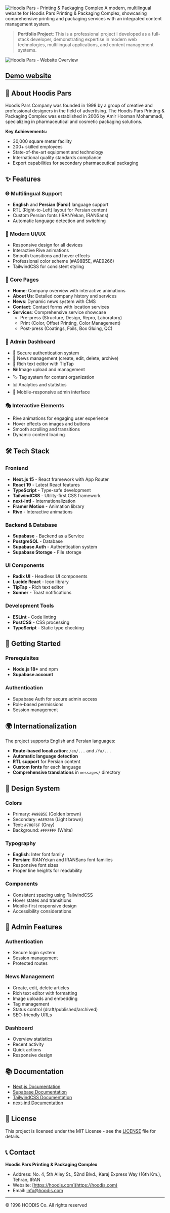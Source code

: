 
![Hoodis Pars - Printing & Packaging Complex](./assets/Logo.svg)
A modern, multilingual website for Hoodis Pars Printing & Packaging Complex, showcasing comprehensive printing and packaging services with an integrated content management system.

> **Portfolio Project**: This is a professional project I developed as a full-stack developer, demonstrating expertise in modern web technologies, multilingual applications, and content management systems.

![Hoodis Pars - Website Overview](./assets/Overview.gif)

## [Demo website](https://hoodis.vercel.app/)

## 🏢 About Hoodis Pars

Hoodis Pars Company was founded in 1998 by a group of creative and professional designers in the field of advertising. The Hoodis Pars Printing & Packaging Complex was established in 2006 by Amir Hooman Mohammadi, specializing in pharmaceutical and cosmetic packaging solutions.

**Key Achievements:**
- 30,000 square meter facility
- 200+ skilled employees
- State-of-the-art equipment and technology
- International quality standards compliance
- Export capabilities for secondary pharmaceutical packaging

## ✨ Features

### 🌐 Multilingual Support
- **English** and **Persian (Farsi)** language support
- RTL (Right-to-Left) layout for Persian content
- Custom Persian fonts (IRANYekan, IRANSans)
- Automatic language detection and switching

### 🎨 Modern UI/UX
- Responsive design for all devices
- Interactive Rive animations
- Smooth transitions and hover effects
- Professional color scheme (#A98B5E, #AE9266)
- TailwindCSS for consistent styling

### 📱 Core Pages
- **Home**: Company overview with interactive animations
- **About Us**: Detailed company history and services
- **News**: Dynamic news system with CMS
- **Contact**: Contact forms with location services
- **Services**: Comprehensive service showcase
  - Pre-press (Structure, Design, Repro, Laboratory)
  - Print (Color, Offset Printing, Color Management)
  - Post-press (Coatings, Foils, Box Gluing, QC)

### 🔧 Admin Dashboard
- 🔐 Secure authentication system
- 📰 News management (create, edit, delete, archive)
- 📝 Rich text editor with TipTap
- 🖼️ Image upload and management
- 🏷️ Tag system for content organization
- 📊 Analytics and statistics
- 📱 Mobile-responsive admin interface

### 🎭 Interactive Elements
- Rive animations for engaging user experience
- Hover effects on images and buttons
- Smooth scrolling and transitions
- Dynamic content loading

## 🛠️ Tech Stack

### Frontend
- **Next.js 15** - React framework with App Router
- **React 19** - Latest React features
- **TypeScript** - Type-safe development
- **TailwindCSS** - Utility-first CSS framework
- **next-intl** - Internationalization
- **Framer Motion** - Animation library
- **Rive** - Interactive animations

### Backend & Database
- **Supabase** - Backend as a Service
- **PostgreSQL** - Database
- **Supabase Auth** - Authentication system
- **Supabase Storage** - File storage

### UI Components
- **Radix UI** - Headless UI components
- **Lucide React** - Icon library
- **TipTap** - Rich text editor
- **Sonner** - Toast notifications

### Development Tools
- **ESLint** - Code linting
- **PostCSS** - CSS processing
- **TypeScript** - Static type checking

## 🚀 Getting Started

### Prerequisites
- **Node.js 18+** and npm
- **Supabase account**

### Authentication
- Supabase Auth for secure admin access
- Role-based permissions
- Session management

## 🌍 Internationalization

The project supports English and Persian languages:

- **Route-based localization**: `/en/...` and `/fa/...`
- **Automatic language detection**
- **RTL support** for Persian content
- **Custom fonts** for each language
- **Comprehensive translations** in `messages/` directory

## 🎨 Design System

### Colors
- Primary: `#A98B5E` (Golden brown)
- Secondary: `#AE9266` (Light brown)
- Text: `#706F6F` (Gray)
- Background: `#FFFFFF` (White)

### Typography
- **English**: Inter font family
- **Persian**: IRANYekan and IRANSans font families
- Responsive font sizes
- Proper line heights for readability

### Components
- Consistent spacing using TailwindCSS
- Hover states and transitions
- Mobile-first responsive design
- Accessibility considerations

## 🔐 Admin Features

### Authentication
- Secure login system
- Session management
- Protected routes

### News Management
- Create, edit, delete articles
- Rich text editor with formatting
- Image uploads and embedding
- Tag management
- Status control (draft/published/archived)
- SEO-friendly URLs

### Dashboard
- Overview statistics
- Recent activity
- Quick actions
- Responsive design

## 📚 Documentation

- [Next.js Documentation](https://nextjs.org/docs)
- [Supabase Documentation](https://supabase.com/docs)
- [TailwindCSS Documentation](https://tailwindcss.com/docs)
- [next-intl Documentation](https://next-intl-docs.vercel.app/)


## 📄 License

This project is licensed under the MIT License - see the [LICENSE](LICENSE) file for details.

## 📞 Contact

**Hoodis Pars Printing & Packaging Complex**
- Address: No. 4, 5th Alley St., 52nd Blvd., Karaj Express Way (16th Km.), Tehran, IRAN
- Website: [https://hoodis.com](https://hoodis.com)
- Email: info@hoodis.com

---

© 1998 HOODIS Co. All rights reserved
